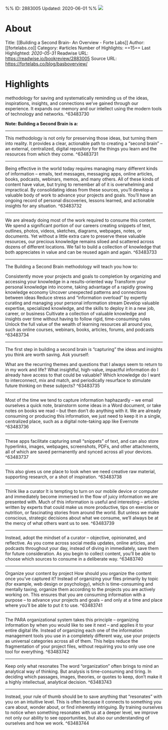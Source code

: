 %%
ID: 2883005
Updated: 2020-06-01
%%
![](https://readwise-assets.s3.amazonaws.com/static/images/article2.74d541386bbf.png)

# About
Title: [[Building a Second Brain- An Overview - Forte Labs]]
Author: [[fortelabs.co]]
Category: #articles
Number of Highlights: ==15==
Last Highlighted: *2020-05-31*
Readwise URL: https://readwise.io/bookreview/2883005
Source URL: https://fortelabs.co/blog/basboverview/


# Highlights 
methodology for saving and systematically reminding us of the ideas, inspirations, insights, and connections we’ve gained through our experience. It expands our memory and our intellect using the modern tools of technology and networks.  ^63483730

**Note: Building a Second Brain is a:**

---

This methodology is not only for preserving those ideas, but turning them into reality. It provides a clear, actionable path to creating a “second brain” – an external, centralized, digital repository for the things you learn and the resources from which they come.  ^63483731

---

Being effective in the world today requires managing many different kinds of information – emails, text messages, messaging apps, online articles, books, podcasts, webinars, memos, and many others. All of these kinds of content have value, but trying to remember all of it is overwhelming and impractical. By consolidating ideas from these sources, you’ll develop a valuable body of work to advance your projects and goals. You’ll have an ongoing record of personal discoveries, lessons learned, and actionable insights for any situation.  ^63483732

---

We are already doing most of the work required to consume this content. We spend a significant portion of our careers creating snippets of text, outlines, photos, videos, sketches, diagrams, webpages, notes, or documents. Yet without a little extra care to preserve these valuable resources, our precious knowledge remains siloed and scattered across dozens of different locations. We fail to build a collection of knowledge that both appreciates in value and can be reused again and again.  ^63483733

---

The Building a Second Brain methodology will teach you how to:

Consistently move your projects and goals to completion by organizing and accessing your knowledge in a results-oriented way
Transform your personal knowledge into income, taking advantage of a rapidly growing knowledge economy
Uncover unexpected patterns and connections between ideas
Reduce stress and “information overload” by expertly curating and managing your personal information stream
Develop valuable expertise, specialized knowledge, and the skills to deploy it in a new job, career, or business
Cultivate a collection of valuable knowledge and insights over time without having to follow rigid, time-consuming rules
Unlock the full value of the wealth of learning resources all around you, such as online courses, webinars, books, articles, forums, and podcasts  ^63483734

---

The first step in building a second brain is “capturing” the ideas and insights you think are worth saving. Ask yourself:

What are the recurring themes and questions that I always seem to return to in my work and life?
What insightful, high-value, impactful information do I already have access to that could be valuable?
Which knowledge do I want to interconnect, mix and match, and periodically resurface to stimulate future thinking on these subjects?  ^63483735

---

Most of the time we tend to capture information haphazardly – we email ourselves a quick note, brainstorm some ideas in a Word document, or take notes on books we read – but then don’t do anything with it. We are already consuming or producing this information, we just need to keep it in a single, centralized place, such as a digital note-taking app like Evernote  ^63483736

---

These apps facilitate capturing small “snippets” of text, and can also store hyperlinks, images, webpages, screenshots, PDFs, and other attachments, all of which are saved permanently and synced across all your devices.  ^63483737

---

This also gives us one place to look when we need creative raw material, supporting research, or a shot of inspiration.  ^63483738

---

Think like a curator
It is tempting to turn on our mobile device or computer and immediately become immersed in the flow of juicy information we are presented with. Much of this information is useful and interesting – articles written by experts that could make us more productive, tips on exercise or nutrition, or fascinating stories from around the world. But unless we make conscious, strategic decisions about what we consume, we’ll always be at the mercy of what others want us to see.  ^63483739

---

Instead, adopt the mindset of a curator – objective, opinionated, and reflective. As you come across social media updates, online articles, and podcasts throughout your day, instead of diving in immediately, save them for future consideration. As you begin to collect content, you’ll be able to choose which sources to consume in a deliberate way.  ^63483740

---

Organize your content by project
How should you organize the content once you’ve captured it? Instead of organizing your files primarily by topic (for example, web design or psychology), which is time-consuming and mentally taxing, organize them according to the projects you are actively working on. This ensures that you are consuming information with a purpose – to advance your projects and goals – and only at a time and place where you’ll be able to put it to use.  ^63483741

---

The PARA organizational system takes this principle – organizing information by when you would like to see it next – and applies it to your entire digital life. Instead of organizing each one of the information management tools you use in a completely different way, use your projects as universal categories across all of them. This helps reduce the fragmentation of your project files, without requiring you to only use one tool for everything.  ^63483742

---

Keep only what resonates
The word “organization” often brings to mind an analytical way of thinking. But analysis is time-consuming and tiring. In deciding which passages, images, theories, or quotes to keep, don’t make it a highly intellectual, analytical decision.  ^63483743

---

Instead, your rule of thumb should be to save anything that “resonates” with you on an intuitive level. This is often because it connects to something you care about, wonder about, or find inherently intriguing. By training ourselves to notice when something resonates with us at a deeper level, we improve not only our ability to see opportunities, but also our understanding of ourselves and how we work.  ^63483744

